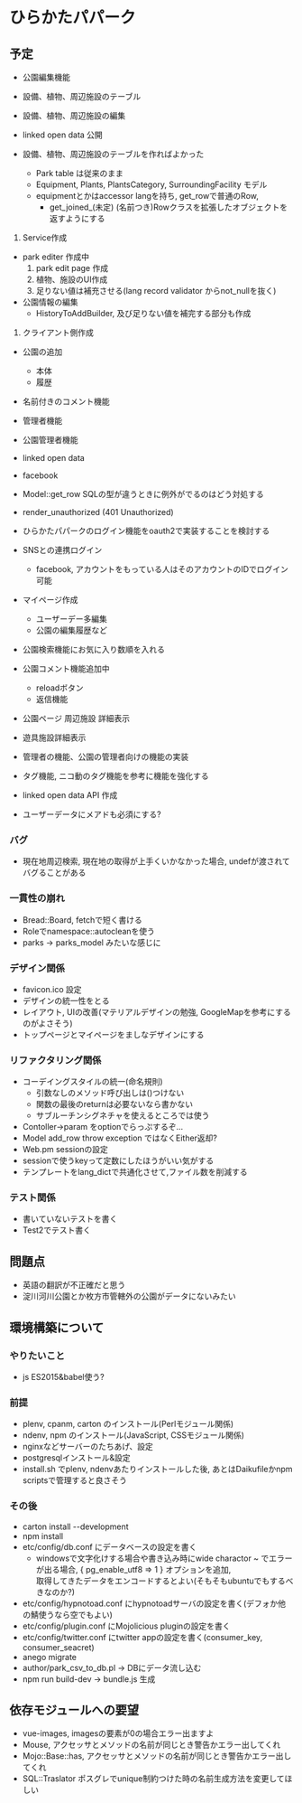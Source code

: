 # ひらかたパパーク

## 予定

* 公園編集機能
* 設備、植物、周辺施設のテーブル
* 設備、植物、周辺施設の編集
* linked open data 公開

* 設備、植物、周辺施設のテーブルを作ればよかった
  * Park table は従来のまま
  * Equipment, Plants, PlantsCategory, SurroundingFacility モデル
  * equipmentとかはaccessor langを持ち, get_rowで普通のRow,
    * get_joined_(未定) (名前つき)Rowクラスを拡張したオブジェクトを返すようにする

1. Service作成
  * park editer 作成中
    1. park edit page 作成
    1. 植物、施設のUI作成
    1. 足りない値は補充させる(lang record validator からnot_nullを抜く)
* 公園情報の編集
  * HistoryToAddBuilder, 及び足りない値を補完する部分も作成
1. クライアント側作成

* 公園の追加
  * 本体
  * 履歴

* 名前付きのコメント機能

* 管理者機能

* 公園管理者機能

* linked open data

* facebook

* Model::get_row SQLの型が違うときに例外がでるのはどう対処する
* render_unauthorized (401 Unauthorized)
* ひらかたパパークのログイン機能をoauth2で実装することを検討する
* SNSとの連携ログイン
  * facebook, アカウントをもっている人はそのアカウントのIDでログイン可能
* マイページ作成
  * ユーザーデー多編集
  * 公園の編集履歴など
* 公園検索機能にお気に入り数順を入れる
* 公園コメント機能追加中
  - reloadボタン
  - 返信機能
* 公園ページ 周辺施設 詳細表示
* 遊具施設詳細表示
* 管理者の機能、公園の管理者向けの機能の実装
* タグ機能, ニコ動のタグ機能を参考に機能を強化する
* linked open data API 作成
* ユーザーデータにメアドも必須にする?

### バグ
* 現在地周辺検索, 現在地の取得が上手くいかなかった場合, undefが渡されてバグることがある

### 一貫性の崩れ
* Bread::Board, fetchで短く書ける
* Roleでnamespace::autocleanを使う
* parks -> parks_model みたいな感じに

### デザイン関係
* favicon.ico 設定
* デザインの統一性をとる
* レイアウト, UIの改善(マテリアルデザインの勉強, GoogleMapを参考にするのがよさそう)
* トップページとマイページをましなデザインにする

### リファクタリング関係
* コーデイングスタイルの統一(命名規則)
  * 引数なしのメソッド呼び出しは()つけない
  * 関数の最後のreturnは必要ないなら書かない
  * サブルーチンシグネチャを使えるところでは使う
* Contoller->param をoptionでらっぷするぞ...
* Model add_row throw exception ではなくEither返却?
* Web.pm sessionの設定
* sessionで使うkeyって定数にしたほうがいい気がする
* テンプレートをlang_dictで共通化させて,ファイル数を削減する

### テスト関係
* 書いていないテストを書く
* Test2でテスト書く

## 問題点
* 英語の翻訳が不正確だと思う
* 淀川河川公園とか枚方市管轄外の公園がデータにないみたい

## 環境構築について

### やりたいこと
* js ES2015&babel使う?

### 前提
* plenv, cpanm, carton のインストール(Perlモジュール関係)
* ndenv, npm のインストール(JavaScript, CSSモジュール関係)
* nginxなどサーバーのたちあげ、設定
* postgresqlインストール&設定
* install.sh でplenv, ndenvあたりインストールした後, あとはDaikufileかnpm scriptsで管理すると良さそう

### その後
* carton install --development
* npm install
* etc/config/db.conf にデータベースの設定を書く
  * windowsで文字化けする場合や書き込み時にwide charactor ~ でエラーが出る場合, { pg_enable_utf8 => 1 } オプションを追加,  
    取得してきたデータをエンコードするとよい(そもそもubuntuでもするべきなのか?)
* etc/config/hypnotoad.conf にhypnotoadサーバの設定を書く(デフォか他の鯖使うなら空でもよい)
* etc/config/plugin.conf にMojolicious pluginの設定を書く
* etc/config/twitter.conf にtwitter appの設定を書く(consumer_key, consumer_seacret)
* anego migrate
* author/park_csv_to_db.pl -> DBにデータ流し込む
* npm run build-dev -> bundle.js 生成

## 依存モジュールへの要望
* vue-images, imagesの要素が0の場合エラー出ますよ
* Mouse, アクセッサとメソッドの名前が同じとき警告かエラー出してくれ
* Mojo::Base::has, アクセッサとメソッドの名前が同じとき警告かエラー出してくれ
* SQL::Traslator ポスグレでunique制約つけた時の名前生成方法を変更してほしい


